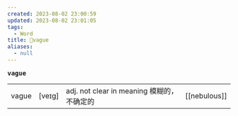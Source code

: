 ```yaml
---
created: 2023-08-02 23:00:59
updated: 2023-08-02 23:01:05
tags:
  - Word
title: 📖vague
aliases:
  - null
---
```


<pre><strong>vague</strong></pre>
|   |   |   |   |
|---|---|---|---|
|vague|[veɪg]|adj. not clear in meaning 模糊的，不确定的|[[nebulous]]|